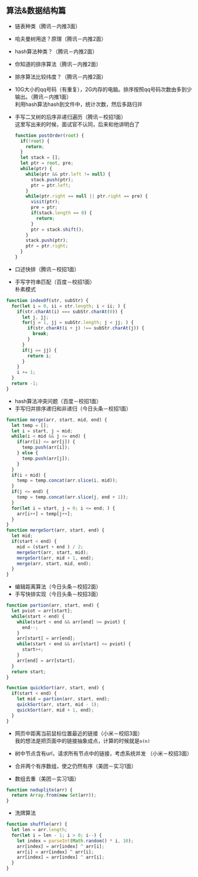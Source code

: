 ## 算法&数据结构篇
* 链表种类（腾讯－内推3面）
* 哈夫曼树用途？原理（腾讯－内推2面）
* hash算法种类？（腾讯－内推2面）
* 你知道的排序算法（腾讯－内推2面）
* 排序算法比较纬度？（腾讯－内推2面）

* 10G大小的qq号码（有重复），2G内存的电脑。排序按照qq号码次数由多到少输出。（腾讯－内推1面）  
  利用hash算法hash到文件中，统计次数，然后多路归并

* 手写二叉树的后序非递归遍历（腾讯－校招1面）  
  这里写出来的时候，面试官不认同，后来和他讲明白了
  ```javascript
  function postOrder(root) {
    if(!root) {
      return;
    }
    let stack = [];
    let ptr = root, pre;
    while(ptr) {
      while(ptr && ptr.left != null) {
        stack.push(ptr);
        ptr = ptr.left;
      }
      while(ptr.right == null || ptr.right == pre) {
        visit(ptr);
        pre = ptr;
        if(stack.length == 0) {
          return;
        }
        ptr = stack.shift();
      }
      stack.push(ptr);
      ptr = ptr.right;
    }
  }
  ```
* 口述快排（腾讯－校招1面）
* 手写字符串匹配（百度－校招1面）  
朴素模式
```javascript
function indexOf(str, subStr) {
  for(let i = 0, ii = str.length; i < ii; ) {
    if(str.charAt(i) === subStr.charAt(0)) {
      let j, jj;
      for(j = 1, jj = subStr.length; j < jj; ) {
        if(str.charAt(i + j) !== subStr.charAt(j)) {
          break;
        }
      }
      if(j == jj) {
        return i;
      }
    }
    i += 1;
  }
  return -1;
}
```
* hash算法冲突问题（百度－校招1面）
* 手写归并排序递归和非递归（今日头条－校招1面）
```javascript
function merge(arr, start, mid, end) {
  let temp = [];
  let i = start, j = mid;
  while(i < mid && j <= end) {
    if(arr[i] <= arr[j]) {
      temp.push(arr[i]);
    } else {
      temp.push(arr[j]);
    }
  }
  if(i < mid) {
    temp = temp.concat(arr.slice(i, mid));
  }
  if(j <= end) {
    temp = temp.concat(arr.slice(j, end + 1));
  }
  for(let i = start, j = 0; i <= end; ) {
    arr[i++] = temp[j++];
  }
}
function mergeSort(arr, start, end) {
  let mid;
  if(start < end) {
    mid = (start + end ) / 2;
    mergeSort(arr, start, mid);
    mergeSort(arr, mid + 1, end);
    merge(arr, start, mid, end);
  }
}
```
* 编辑距离算法（今日头条－校招2面）
* 手写快排实现（今日头条－校招3面）
```javascript
function partion(arr, start, end) {
  let pviot = arr[start];
  while(start < end) {
    while(start < end && arr[end] >= pviot) {
      end--;
    }
    arr[start] = arr[end];
    while(start < end && arr[start] <= pviot) {
      start++;
    }
    arr[end] = arr[start];
  }
  return start;
}

function quickSort(arr, start, end) {
  if(start < end) {
    let mid = partion(arr, start, end);
    quickSort(arr, start, mid - 1);
    quickSort(arr, mid + 1, end);
  }
}
```
* 网页中距离当前鼠标位置最近的链接（小米－校招3面）  
我的想法是把页面中的链接抽象成点，计算的时候就是```o(n)```

* 树中节点含有url，请求所有节点中的链接，考虑系统并发 （小米－校招3面）
* 合并两个有序数组，使之仍然有序（美团－实习1面）
* 数组去重（美团－实习1面）
```javascript
function noduplite(arr) {
  return Array.from(new Set(arr));
}
```
* 洗牌算法
```javascript
function shuffle(arr) {
  let len = arr.length;
  for(let i = len - 1; i > 0; i--) {
    let index = parseInt(Math.random() * i, 10);
    arr[index] = arr[index] ^ arr[i];
    arr[i] = arr[index] ^ arr[i];
    arr[index] = arr[index] ^ arr[i];
  }
}
```
